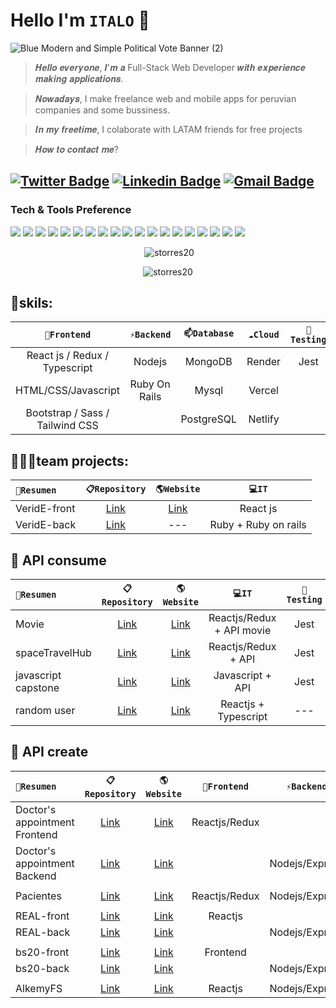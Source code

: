 # Hello I'm `ITALO` 👋

![Blue Modern and Simple Political Vote Banner (2)](https://user-images.githubusercontent.com/81504385/209167857-207b7a6e-c1c5-4fc3-a857-7b4e24aa7566.png)

> 𝑯𝒆𝒍𝒍𝒐 𝒆𝒗𝒆𝒓𝒚𝒐𝒏𝒆, 𝑰'𝒎 𝒂 Full-Stack Web Developer 𝒘𝒊𝒕𝒉 𝒆𝒙𝒑𝒆𝒓𝒊𝒆𝒏𝒄𝒆 𝒎𝒂𝒌𝒊𝒏𝒈 𝒂𝒑𝒑𝒍𝒊𝒄𝒂𝒕𝒊𝒐𝒏𝒔.

> 𝑵𝒐𝒘𝒂𝒅𝒂𝒚𝒔, I make freelance web and mobile apps for peruvian companies and some bussiness.

> 𝑰𝒏 𝒎𝒚 𝒇𝒓𝒆𝒆𝒕𝒊𝒎𝒆, I colaborate with LATAM friends for free projects

> 𝑯𝒐𝒘 𝒕𝒐 𝒄𝒐𝒏𝒕𝒂𝒄𝒕 𝒎𝒆?

## [![Twitter Badge](https://img.shields.io/badge/-@Twitter-1ca0f1?style=flat-square&labelColor=1ca0f1&logo=twitter&logoColor=white&link=https://twitter.com/italolonkan)](https://twitter.com/italolonkan) [![Linkedin Badge](https://img.shields.io/badge/-LinkedIn-blue?style=flat-square&logo=Linkedin&logoColor=white&link=https://www.linkedin.com/in/italo-lon-kan/)](https://www.linkedin.com/in/italo-lon-kan/) [![Gmail Badge](https://img.shields.io/badge/-Gmail-c14438?style=flat-square&logo=Gmail&logoColor=white&link=mailto:lorecha2027@gmail.com)](mailto:lorecha2027@gmail.com)


### Tech & Tools Preference

<img src = "https://img.shields.io/badge/-HTML5-E34F26?style=flat&logo=html5&logoColor=white"> <img src = "https://img.shields.io/badge/-CSS3-1572B6?style=flat&logo=css3&logoColor=white">
<img src="https://img.shields.io/badge/-Bootstrap-563D7C?style=flat&logo=bootstrap&logoColor=white">
<img src="https://img.shields.io/badge/-JavaScript-eed718?style=flat&logo=javascript&logoColor=ffffff">
<img src="https://img.shields.io/badge/-Sass-cc6699?style=flat&logo=sass&logoColor=ffffff">
<img src="https://img.shields.io/badge/-React-000000?style=flat&logo=react&logoColor=00c8ff">
<img src="https://img.shields.io/badge/-MongoDB-4DB33D?style=flat&logo=mongodb&logoColor=FFFFFF">
<img src="https://img.shields.io/badge/-GraphQL-e535ab?style=flat&logo=graphql&logoColor=FFFFFF">
<img src="https://img.shields.io/badge/-MySQL-F29111?style=flat&logo=mysql&logoColor=FFFFFF">
<img src="https://img.shields.io/badge/-Express.js-787878?style=flat">
<img src="https://img.shields.io/badge/-Node.js-3C873A?style=flat&logo=Node.js&logoColor=white">
<img src="https://img.shields.io/badge/-Firebase-FFA611?style=flat&logo=firebase&logoColor=FFFFFF">
<img src="http://img.shields.io/badge/-Google%20Cloud%20Platform-4285F4?style=flat&logo=google%20cloud&logoColor=white">
<img src="https://img.shields.io/badge/-Progressive Web Apps-5A0FC8?style=flat">
<img src="http://img.shields.io/badge/-Git-F1502F?style=flat&logo=git&logoColor=FFFFFF">
<img src="http://img.shields.io/badge/-Github-000000?style=flat&logo=github&logoColor=FFFFFF">
<img src="http://img.shields.io/badge/-VS%20Code-007ACC?style=flat&logo=visual%20studio%20code&logoColor=white">
<img src="http://img.shields.io/badge/-Heroku-430098?style=flat&logo=heroku&logoColor=white">
<img src="http://img.shields.io/badge/-Vercel-black?style=flat&logo=vercel&logoColor=white">


<p align="center">&nbsp;<img src="https://github-readme-stats.vercel.app/api?username=storres20&theme=radical&show_icons=true&locale=en" alt="storres20" /></p>
<p align="center"><img src="https://github-readme-streak-stats.herokuapp.com/?user=storres20&theme=radical" alt="storres20" /></p>


## 🔭skils:

| `🔭Frontend` | `⚡Backend` | `📫Database` | `☁️Cloud` | `🧪Testing` |
| :------: | :------: | :------: | :------: | :------: |
| React js / Redux / Typescript | Nodejs | MongoDB | Render | Jest |
| HTML/CSS/Javascript | Ruby On Rails | Mysql | Vercel | |
| Bootstrap / Sass / Tailwind CSS |  | PostgreSQL | Netlify | |


## 👨‍👦‍👦team projects:
|`🚀Resumen` | `📋Repository` | `🌎Website` | `💻IT` |
| :------ | :------: | :------: | :------: |
| VeridE-front | [Link](https://github.com/No-Country/C4-30-front "Link") | [Link](https://veride.netlify.app/) | React js |
| VeridE-back | [Link](https://github.com/storres20/c4-30-t-BACK "Link") | --- | Ruby + Ruby on rails |


## 🧩 API consume

|`🚀Resumen` | `📋Repository` | `🌎Website` | `💻IT` | `🧪Testing` |
| :------ | :------: | :------: | :------: | :------: |
| Movie | [Link](https://github.com/storres20/movies-react "Link") | [Link](https://moviesx7.netlify.app/ "https://moviesx7.netlify.app/") | Reactjs/Redux + API movie | Jest |
| spaceTravelHub | [Link](https://github.com/storres20/spaceTravelHub "Link") | [Link](https://spacetravelhub.onrender.com/ "https://spacetravelhub.onrender.com/") | Reactjs/Redux + API | Jest |
| javascript capstone | [Link](https://github.com/storres20/javascript_capstone "Link") | [Link](https://storres20.github.io/javascript_capstone/dist/ "https://storres20.github.io/javascript_capstone/dist/") | Javascript + API | Jest |
| random user | [Link](https://github.com/storres20/random "Link") | [Link](https://randomuser2023.netlify.app/ "https://randomuser2023.netlify.app/") | Reactjs + Typescript | --- |


## 🧩 API create

|`🚀Resumen` | `📋Repository` | `🌎Website` | `🔭Frontend` | `⚡Backend` | `📫Database` |
| :------ | :------: | :------: | :------: | :------: | :------: |
| Doctor's appointment Frontend | [Link](https://github.com/storres20/Doctors-appointment-frontend "Link") | [Link](https://doctorsfinal.netlify.app/ "https://doctorsfinal.netlify.app/") | Reactjs/Redux | | |
| Doctor's appointment Backend | [Link](https://github.com/storres20/doctorsmongo-back "Link") | [Link](https://doctorsmongo-back.vercel.app/ "https://doctorsmongo-back.vercel.app/") | | Nodejs/Express | MongoDB |
|  |  |  |  |  |  |
| Pacientes | [Link](https://github.com/storres20/pacientes "Link") | [Link](https://pacientes20.netlify.app/ "https://pacientes20.netlify.app/") | Reactjs/Redux | Nodejs/Express | MongoDB |
|  |  |  |  |  |  |
| REAL-front | [Link](https://github.com/storres20/REAL-front "Link") | [Link](https://real-front.netlify.app/ "https://real-front.netlify.app/") | Reactjs |  |  |
| REAL-back | [Link](https://github.com/storres20/REAL-back "Link") | [Link](https://real-back.vercel.app/api/products "https://real-back.vercel.app/api/products") |  | Nodejs/Express | Mysql |
|  |  |  |  | | |
| bs20-front | [Link](https://github.com/storres20/bs20-front "Link") | [Link](https://bs20-front.netlify.app/) | Frontend | | |
| bs20-back | [Link](https://github.com/storres20/bs20-back "Link") | [Link](https://bs20-back.vercel.app/) | | Nodejs/Express | Mysql |
|  |  |  |  |
| AlkemyFS | [Link](https://github.com/storres20/alkemyFS "Link") | [Link](https://alkemy20-front.netlify.app/) | Reactjs | Nodejs/Express | Mysql |


<!--
**storres20/storres20** is a ✨ _special_ ✨ repository because its `README.md` (this file) appears on your GitHub profile.

Here are some ideas to get you started:

- 🔭 I’m currently working on ...
- 🌱 I’m currently learning ...
- 👯 I’m looking to collaborate on ...
- 🤔 I’m looking for help with ...
- 💬 Ask me about ...
- 📫 How to reach me: ...
- 😄 Pronouns: ...
- ⚡ Fun fact: ...
-->
